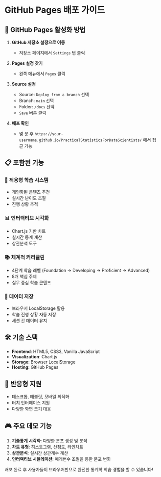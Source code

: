 # GitHub Pages 배포 가이드

## 🚀 GitHub Pages 활성화 방법

1. **GitHub 저장소 설정으로 이동**
   - 저장소 페이지에서 `Settings` 탭 클릭

2. **Pages 설정 찾기**
   - 왼쪽 메뉴에서 `Pages` 클릭

3. **Source 설정**
   - Source: `Deploy from a branch` 선택
   - Branch: `main` 선택
   - Folder: `/docs` 선택
   - `Save` 버튼 클릭

4. **배포 확인**
   - 몇 분 후 `https://your-username.github.io/PracticalStatisticsForDataScientists/` 에서 접근 가능

## 📋 포함된 기능

### 🎯 적응형 학습 시스템
- 개인화된 콘텐츠 추천
- 실시간 난이도 조절
- 진행 상황 추적

### 📊 인터랙티브 시각화
- Chart.js 기반 차트
- 실시간 통계 계산
- 상관분석 도구

### 📚 체계적 커리큘럼
- 4단계 학습 레벨 (Foundation → Developing → Proficient → Advanced)
- 8개 핵심 주제
- 실무 중심 학습 콘텐츠

### 💾 데이터 저장
- 브라우저 LocalStorage 활용
- 학습 진행 상황 자동 저장
- 세션 간 데이터 유지

## 🛠️ 기술 스택

- **Frontend**: HTML5, CSS3, Vanilla JavaScript
- **Visualization**: Chart.js
- **Storage**: Browser LocalStorage
- **Hosting**: GitHub Pages

## 📱 반응형 지원

- 데스크톱, 태블릿, 모바일 최적화
- 터치 인터페이스 지원
- 다양한 화면 크기 대응

## 🎮 주요 데모 기능

1. **기술통계 시각화**: 다양한 분포 생성 및 분석
2. **차트 유형**: 히스토그램, 산점도, 라인차트
3. **상관분석**: 실시간 상관계수 계산
4. **인터랙티브 시뮬레이션**: 매개변수 조절을 통한 분포 변화

배포 완료 후 사용자들이 브라우저만으로 완전한 통계학 학습 경험을 할 수 있습니다!